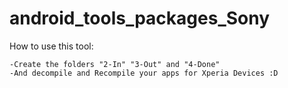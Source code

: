 # android_tools_packages_Sony

How to use this tool:

    -Create the folders "2-In" "3-Out" and "4-Done"
    -And decompile and Recompile your apps for Xperia Devices :D
    
